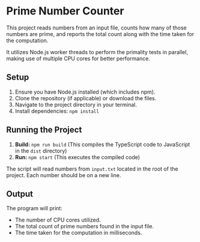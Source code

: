 # Prime Number Counter

This project reads numbers from an input file, counts how many of those numbers are prime, and reports the total count along with the time taken for the computation.

It utilizes Node.js worker threads to perform the primality tests in parallel, making use of multiple CPU cores for better performance.

## Setup

1.  Ensure you have Node.js installed (which includes npm).
2.  Clone the repository (if applicable) or download the files.
3.  Navigate to the project directory in your terminal.
4.  Install dependencies: `npm install`

## Running the Project

1.  **Build:** `npm run build` (This compiles the TypeScript code to JavaScript in the `dist` directory)
2.  **Run:** `npm start` (This executes the compiled code)

The script will read numbers from `input.txt` located in the root of the project. Each number should be on a new line.

## Output

The program will print:
- The number of CPU cores utilized.
- The total count of prime numbers found in the input file.
- The time taken for the computation in milliseconds.